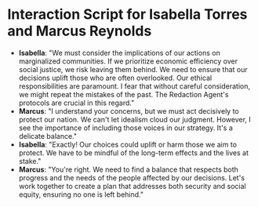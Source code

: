 # Interaction Script for Isabella Torres and Marcus Reynolds

- **Isabella**: "We must consider the implications of our actions on marginalized communities. If we prioritize economic efficiency over social justice, we risk leaving them behind. We need to ensure that our decisions uplift those who are often overlooked. Our ethical responsibilities are paramount. I fear that without careful consideration, we might repeat the mistakes of the past. The Redaction Agent's protocols are crucial in this regard."
- **Marcus**: "I understand your concerns, but we must act decisively to protect our nation. We can't let idealism cloud our judgment. However, I see the importance of including those voices in our strategy. It's a delicate balance."
- **Isabella**: "Exactly! Our choices could uplift or harm those we aim to protect. We have to be mindful of the long-term effects and the lives at stake."
- **Marcus**: "You're right. We need to find a balance that respects both progress and the needs of the people affected by our decisions. Let's work together to create a plan that addresses both security and social equity, ensuring no one is left behind."
